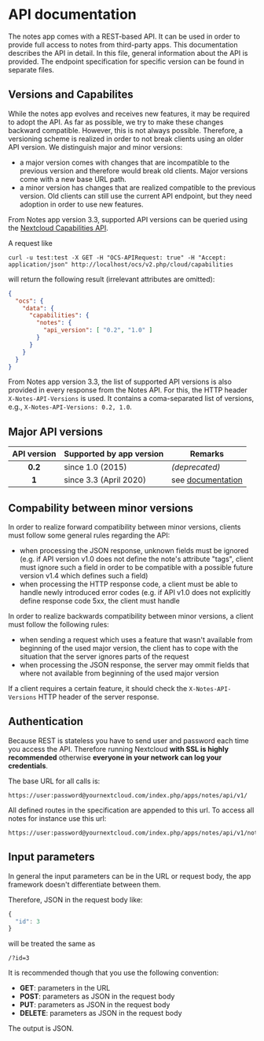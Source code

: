 # API documentation

The notes app comes with a REST-based API.
It can be used in order to provide full access to notes from third-party apps.
This documentation describes the API in detail.
In this file, general information about the API is provided.
The endpoint specification for specific version can be found in separate files.


## Versions and Capabilites

While the notes app evolves and receives new features, it may be required to adopt the API.
As far as possible, we try to make these changes backward compatible.
However, this is not always possible.
Therefore, a versioning scheme is realized in order to not break clients using an older API version.
We distinguish major and minor versions:

- a major version comes with changes that are incompatible to the previous version and therefore would break old clients. Major versions come with a new base URL path.
- a minor version has changes that are realized compatible to the previous version. Old clients can still use the current API endpoint, but they need adoption in order to use new features.

From Notes app version 3.3, supported API versions can be queried using the [Nextcloud Capabilities API](https://docs.nextcloud.com/server/latest/developer_manual/client_apis/OCS/ocs-api-overview.html#capabilities-api).

A request like

	curl -u test:test -X GET -H "OCS-APIRequest: true" -H "Accept: application/json" http://localhost/ocs/v2.php/cloud/capabilities 

will return the following result (irrelevant attributes are omitted):

```json
{
  "ocs": {
    "data": {
      "capabilities": {
        "notes": {
          "api_version": [ "0.2", "1.0" ]
        }
      }
    }
  }
}
```

From Notes app version 3.3, the list of supported API versions is also provided in every response from the Notes API.
For this, the HTTP header `X-Notes-API-Versions` is used.
It contains a coma-separated list of versions, e.g., `X-Notes-API-Versions: 0.2, 1.0`.


## Major API versions

| API version | Supported by app version | Remarks |
|:-----------:|--------------------------|---------|
|  **0.2**    | since 1.0 (2015)         | *(deprecated)* |
|  **1**      | since 3.3 (April 2020)   | see [documentation](v1.md) |

## Compability between minor versions

In order to realize forward compatibility between minor versions, clients must follow some general rules regarding the API:

- when processing the JSON response, unknown fields must be ignored (e.g. if API version v1.0 does not define the note's attribute "tags", client must ignore such a field in order to be compatible with a possible future version v1.4 which defines such a field)
- when processing the HTTP response code, a client must be able to handle newly introduced error codes (e.g. if API v1.0 does not explicitly define response code 5xx, the client must handle 

In order to realize backwards compatibility between minor versions, a client must follow the following rules:

- when sending a request which uses a feature that wasn't available from beginning of the used major version, the client has to cope with the situation that the server ignores parts of the request
- when processing the JSON response, the server may ommit fields that where not available from beginning of the used major version

If a client requires a certain feature, it should check the `X-Notes-API-Versions` HTTP header of the server response.


## Authentication

Because REST is stateless you have to send user and password each time you access the API.
Therefore running Nextcloud **with SSL is highly recommended** otherwise **everyone in your network can log your credentials**.

The base URL for all calls is:

    https://user:password@yournextcloud.com/index.php/apps/notes/api/v1/

All defined routes in the specification are appended to this url. To access all notes for instance use this url:

    https://user:password@yournextcloud.com/index.php/apps/notes/api/v1/notes


## Input parameters

In general the input parameters can be in the URL or request body, the app framework doesn't differentiate between them.

Therefore, JSON in the request body like:
```js
{
  "id": 3
}
```
will be treated the same as

    /?id=3

It is recommended though that you use the following convention:

* **GET**: parameters in the URL
* **POST**: parameters as JSON in the request body
* **PUT**: parameters as JSON in the request body
* **DELETE**: parameters as JSON in the request body

The output is JSON.

